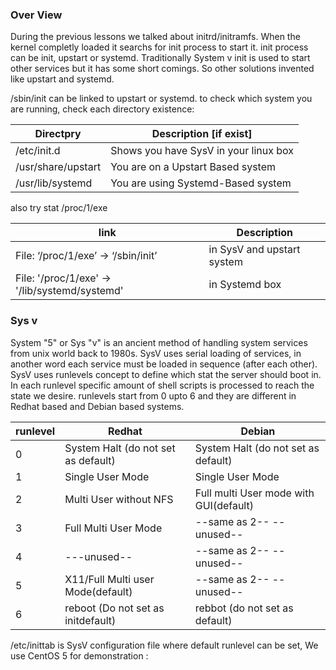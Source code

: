 ### Over View
During the previous lessons we talked about initrd/initramfs. When the kernel completly loaded it searchs for init process to start it. init process can be init, upstart or systemd. Traditionally System v init is used to start other services but it has some short comings. So other solutions invented like upstart and systemd.

/sbin/init can be linked to upstart or systemd. to check which system you are running, check each directory existence:

| Directpry      | Description [if exist]|
| ----------- | ----------- |
| /etc/init.d      | Shows you have SysV in your linux box |
|/usr/share/upstart |You are on a Upstart Based system |
|/usr/lib/systemd |You are using Systemd-Based system |

also try stat /proc/1/exe

| link      | Description |
| ----------- | ----------- |
|File: ‘/proc/1/exe’ -> ‘/sbin/init’ |in SysV and upstart system |
|File: '/proc/1/exe' -> '/lib/systemd/systemd' |in Systemd box |

### Sys v

System "5" or Sys "v" is an ancient method of handling system services from unix world back to 1980s. SysV uses serial loading of services, in another word each service must be loaded in sequence (after each other). SysV uses runlevels concept to define which stat the server should boot in. In each runlevel specific amount of shell scripts is processed to reach the state we desire.
runlevels start from 0 upto 6 and they are different in Redhat based and Debian based systems.

| runlevel  | Redhat | Debian |
| ----------- | ----------- | ----------- |
|0 |System Halt (do not set as default) |System Halt (do not set as default) |
|1 |Single User Mode |Single User Mode |
|2 |Multi User without NFS |Full multi User mode with GUI(default)|
|3 |Full Multi User Mode |--same as 2-- --unused-- |
|4 |---unused-- |--same as 2-- --unused-- |
|5 |X11/Full Multi user Mode(default) |--same as 2-- --unused-- |
|6 |reboot (Do not set as initdefault) |rebbot (do not set as default) |

/etc/inittab is SysV configuration file where default runlevel can be set, We use CentOS 5 for demonstration :
